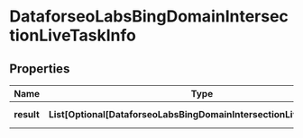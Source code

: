 # DataforseoLabsBingDomainIntersectionLiveTaskInfo


## Properties

| Name | Type | Description | Notes |
|------------ | ------------- | ------------- | -------------|
**result** | **List[Optional[DataforseoLabsBingDomainIntersectionLiveResultInfo]]** | array of results |[optional]|